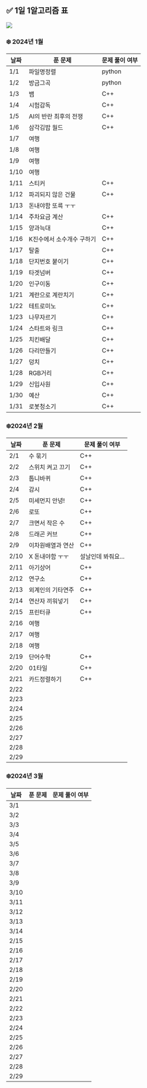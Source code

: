 ## ✅ 1일 1알고리즘 표

![](https://api.mosu.blog/OneDay-OneAlgorithm/JjungminCpp?since=2023-12-27)

### ❄️ 2024년 1월

| 날짜 | 푼 문제                   | 문제 풀이 여부 |
| ---- | ------------------------- | -------------- |
| 1/1  | 파일명정렬                | python         |
| 1/2  | 방금그곡                  | python         |
| 1/3  | 뱀                        | C++            |
| 1/4  | 시험감독                  | C++            |
| 1/5  | AI의 반란 최후의 전쟁     | C++            |
| 1/6  | 삼각김밥 월드             | C++            |
| 1/7  | 여행                      |                |
| 1/8  | 여행                      |                |
| 1/9  | 여행                      |                |
| 1/10 | 여행                      |                |
| 1/11 | 스티커                    | C++            |
| 1/12 | 파괴되지 않은 건물        | C++            |
| 1/13 | 돈내야함 또륵 ㅜㅜ        |                |
| 1/14 | 주차요금 계산             | C++            |
| 1/15 | 양과늑대                  | C++            |
| 1/16 | K진수에서 소수개수 구하기 | C++            |
| 1/17 | 탈출                      | C++            |
| 1/18 | 단지번호 붙이기           | C++            |
| 1/19 | 타겟넘버                  | C++            |
| 1/20 | 인구이동                  | C++            |
| 1/21 | 계란으로 계란치기         | C++            |
| 1/22 | 테트로미노                | C++            |
| 1/23 | 나무자르기                | C++            |
| 1/24 | 스타트와 링크             | C++            |
| 1/25 | 치킨배달                  | C++            |
| 1/26 | 다리만들기                | C++            |
| 1/27 | 덩치                      | C++            |
| 1/28 | RGB거리                   | C++            |
| 1/29 | 신입사원                  | C++            |
| 1/30 | 예산                      | C++            |
| 1/31 | 로봇청소기                | C++            |

### ❄️2024년 2월

| 날짜 | 푼 문제           | 문제 풀이 여부     |
| ---- | ----------------- | ------------------ |
| 2/1  | 수 묶기           | C++                |
| 2/2  | 스위치 켜고 끄기  | C++                |
| 2/3  | 톱니바퀴          | C++                |
| 2/4  | 감시              | C++                |
| 2/5  | 미세먼지 안녕!    | C++                |
| 2/6  | 로또              | C++                |
| 2/7  | 크면서 작은 수    | C++                |
| 2/8  | 드래곤 커브       | C++                |
| 2/9  | 이차원배열과 연산 | C++                |
| 2/10 | X 돈내야함 ㅜㅜ   | 설날인데 봐줘요... |
| 2/11 | 아기상어          | C++                |
| 2/12 | 연구소            | C++                |
| 2/13 | 외계인의 기타연주 | C++                |
| 2/14 | 연산자 끼워넣기   | C++                |
| 2/15 | 프린터큐          | C++                |
| 2/16 | 여행              |                    |
| 2/17 | 여행              |                    |
| 2/18 | 여행              |                    |
| 2/19 | 단어수학          | C++                |
| 2/20 | 01타일            | C++                |
| 2/21 | 카드정렬하기      | C++                |
| 2/22 |                   |                    |
| 2/23 |                   |                    |
| 2/24 |                   |                    |
| 2/25 |                   |                    |
| 2/26 |                   |                    |
| 2/27 |                   |                    |
| 2/28 |                   |                    |
| 2/29 |                   |                    |

### ❄️2024년 3월

| 날짜 | 푼 문제 | 문제 풀이 여부 |
| ---- | ------- | -------------- |
| 3/1  |         |                |
| 3/2  |         |                |
| 3/3  |         |                |
| 3/4  |         |                |
| 3/5  |         |                |
| 3/6  |         |                |
| 3/7  |         |                |
| 3/8  |         |                |
| 3/9  |         |                |
| 3/10 |         |                |
| 3/11 |         |                |
| 3/12 |         |                |
| 3/13 |         |                |
| 3/14 |         |                |
| 2/15 |         |                |
| 2/16 |         |                |
| 2/17 |         |                |
| 2/18 |         |                |
| 2/19 |         |                |
| 2/20 |         |                |
| 2/21 |         |                |
| 2/22 |         |                |
| 2/23 |         |                |
| 2/24 |         |                |
| 2/25 |         |                |
| 2/26 |         |                |
| 2/27 |         |                |
| 2/28 |         |                |
| 2/29 |         |                |
